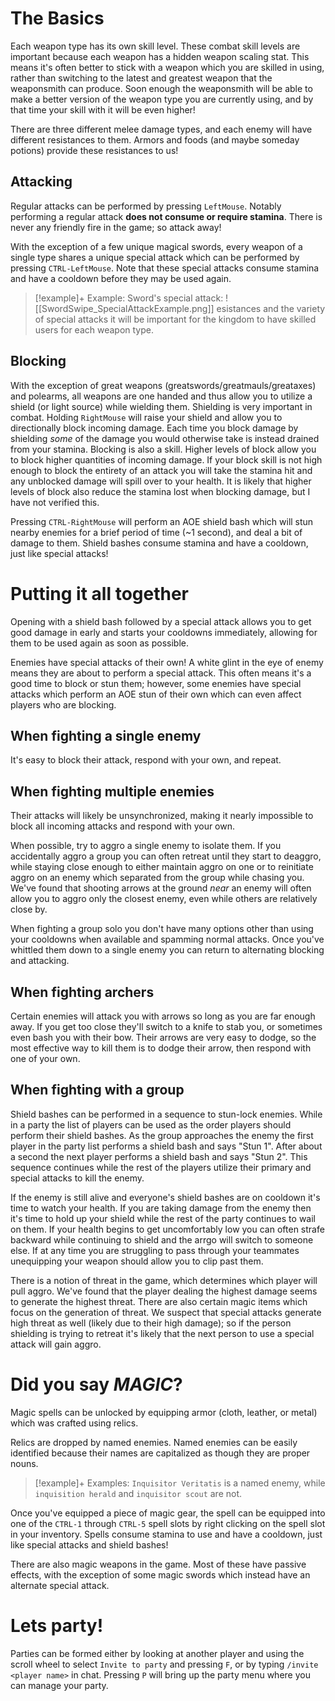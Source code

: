 # The Basics
Each weapon type has its own skill level. These combat skill levels are important because each weapon has a hidden weapon scaling stat. This means it's often better to stick with a weapon which you are skilled in using, rather than switching to the latest and greatest weapon that the weaponsmith can produce. Soon enough the weaponsmith will be able to make a better version of the weapon type you are currently using, and by that time your skill with it will be even higher!

There are three different melee damage types, and each enemy will have different resistances to them. Armors and foods (and maybe someday potions) provide these resistances to us!

## Attacking
Regular attacks can be performed by pressing `LeftMouse`. Notably performing a regular attack **does not consume or require stamina**. There is never any friendly fire in the game; so attack away!

With the exception of a few unique magical swords, every weapon of a single type shares a unique special attack which can be performed by pressing `CTRL-LeftMouse`. Note that these special attacks consume stamina and have a cooldown before they may be used again.

> [!example]+ Example: Sword's special attack:
>![[SwordSwipe_SpecialAttackExample.png]]
[](SwordSwipe_SpecialAttackExample.png)esistances and the variety of special attacks it will be important for the kingdom to have skilled users for each weapon type.
## Blocking
With the exception of great weapons (greatswords/greatmauls/greataxes) and polearms, all weapons are one handed and thus allow you to utilize a shield (or light source) while wielding them. Shielding is very important in combat. Holding `RightMouse` will raise your shield and allow you to directionally block incoming damage. Each time you block damage by shielding *some* of the damage you would otherwise take is instead drained from your stamina. Blocking is also a skill. Higher levels of block allow you to block higher quantities of incoming damage. If your block skill is not high enough to block the entirety of an attack you will take the stamina hit and any unblocked damage will spill over to your health. It is likely that higher levels of block also reduce the stamina lost when blocking damage, but I have not verified this.

Pressing `CTRL-RightMouse` will perform an AOE shield bash which will stun nearby enemies for a brief period of time (~1 second), and deal a bit of damage to them. Shield bashes consume stamina and have a cooldown, just like special attacks! 

# Putting it all together
Opening with a shield bash followed by a special attack allows you to get good damage in early and starts your cooldowns immediately, allowing for them to be used again as soon as possible.

Enemies have special attacks of their own! A white glint in the eye of enemy means they are about to perform a special attack. This often means it's a good time to block or stun them; however, some enemies have special attacks which perform an AOE stun of their own which can even affect players who are blocking.
## When fighting a single enemy
It's easy to block their attack, respond with your own, and repeat.
## When fighting multiple enemies
Their attacks will likely be unsynchronized, making it nearly impossible to block all incoming attacks and respond with your own. 

When possible, try to aggro a single enemy to isolate them. If you accidentally aggro a group you can often retreat until they start to deaggro, while staying close enough to either maintain aggro on one or to reinitiate aggro on an enemy which separated from the group while chasing you.
We've found that shooting arrows at the ground *near* an enemy will often allow you to aggro only the closest enemy, even while others are relatively close by. 

When fighting a group solo you don't have many options other than using your cooldowns when available and spamming normal attacks. Once you've whittled them down to a single enemy you can return to alternating blocking and attacking.
## When fighting archers
Certain enemies will attack you with arrows so long as you are far enough away. If you get too close they'll switch to a knife to stab you, or sometimes even bash you with their bow. 
Their arrows are very easy to dodge, so the most effective way to kill them is to dodge their arrow, then respond with one of your own.
## When fighting with a group
Shield bashes can be performed in a sequence to stun-lock enemies. While in a party the list of players can be used as the order players should perform their shield bashes. As the group approaches the enemy the first player in the party list performs a shield bash and says "Stun 1". After about a second the next player performs a shield bash and says "Stun 2". This sequence continues while the rest of the players utilize their primary and special attacks to kill the enemy.

If the enemy is still alive and everyone's shield bashes are on cooldown it's time to watch your health. If you are taking damage from the enemy then it's time to hold up your shield while the rest of the party continues to wail on them. If your health begins to get uncomfortably low you can often strafe backward while continuing to shield and the arrgo will switch to someone else. If at any time you are struggling to pass through your teammates unequipping your weapon should allow you to clip past them.

There is a notion of threat in the game, which determines which player will pull aggro. We've found that the player dealing the highest damage seems to generate the highest threat. There are also certain magic items which focus on the generation of threat. We suspect that special attacks generate high threat as well (likely due to their high damage); so if the person shielding is trying to retreat it's likely that the next person to use a special attack will gain aggro.


# Did you say ***MAGIC***?
Magic spells can be unlocked by equipping armor (cloth, leather, or metal) which was crafted using relics. 

Relics are dropped by named enemies. Named enemies can be easily identified because their names are capitalized as though they are proper nouns.
> [!example]+ Examples:
 > `Inquisitor Veritatis` is a named enemy, while `inquisition herald` and `inquisitor scout` are not.

Once you've equipped a piece of magic gear, the spell can be equipped into one of the `CTRL-1` through `CTRL-5` spell slots by right clicking on the spell slot in your inventory.
Spells consume stamina to use and have a cooldown, just like special attacks and shield bashes!

There are also magic weapons in the game. Most of these have passive effects, with the exception of some magic swords which instead have an alternate special attack. 


# Lets party!
Parties can be formed either by looking at another player and using the scroll wheel to select `Invite to party` and pressing `F`, or by typing `/invite <player name>` in chat. Pressing `P` will bring up the party menu where you can manage your party.